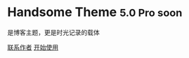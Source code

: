 # Handsome Theme <small>5.0 Pro soon</small>

是博客主题，更是时光记录的载体


[联系作者](https://www.ihewro.com/)
[开始使用](/start)

